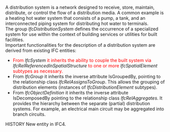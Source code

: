 A distribution system is a network designed to receive, store, maintain, distribute, or control the flow of a distribution media. A common example is a heating hot water system that consists of a pump, a tank, and an interconnected piping system for distributing hot water to terminals.  
The group _IfcDistributionSystem_ defines the occurrence of a specialized system for use within the context of building services or utilities for built facilities.  
Important functionalities for the description of a distribution system are derived from existing IFC entities:  
* <font color="#ff0000">From </font>_IfcSystem_<font color="#ff0000">  it inherits the ability to couple the built system via </font>_IfcRelReferencedInSpatialStructure_<font color="#ff0000">  to one or more </font>_IfcSpatialElement_<font color="#ff0000"> subtypes as necessary.</font>
* From _IfcGroup_ it inherits the inverse attribute IsGroupedBy, pointing to the relationship class _IfcRelAssignsToGroup_. This allows the grouping of distribution elements (instances of _IfcDistributionElement_ subtypes).
* From _IfcObjectDefinition_ it inherits the inverse attribute IsDecomposedBy pointing to the relationship class _IfcRelAggregates_. It provides the hierarchy between the separate (partial) distribution systems. For example, an electrical main circuit may be aggregated into branch circuits.

  
HISTORY New entity in IFC4.
